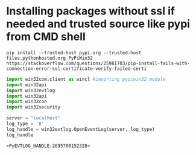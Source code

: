 
# Installing packages without ssl if needed and trusted source like pypi from CMD shell
    pip install --trusted-host pypi.org --trusted-host files.pythonhosted.org PyPiWin32
    https://stackoverflow.com/questions/25981703/pip-install-fails-with-connection-error-ssl-certificate-verify-failed-certi


```python
import win32com.client as wincl #importing pypiwin32 module
import win32api
import win32evtlog
import win32api
import win32con
import win32security 
```


```python
server = "localhost"
log_type = '8'
log_handle = win32evtlog.OpenEventLog(server, log_type)
log_handle
```




    <PyEVTLOG_HANDLE:2695700152328>


